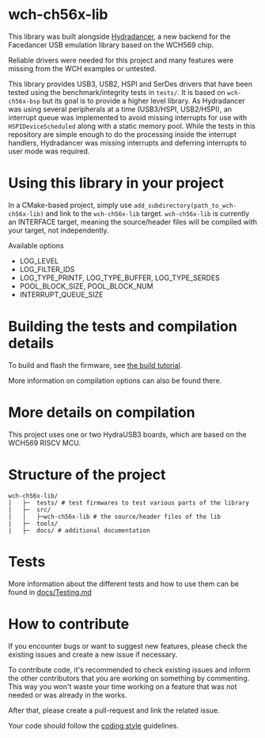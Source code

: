 # wch-ch56x-lib

This library was built alongside [Hydradancer](https://github.com/HydraDancer/hydradancer_fw), a new backend for the Facedancer USB emulation library based on the WCH569 chip.

Reliable drivers were needed for this project and many features were missing from the WCH examples or untested.

This library provides USB3, USB2, HSPI and SerDes drivers that have been tested using the benchmark/integrity tests in `tests/`. It is based on `wch-ch56x-bsp` but its goal is to provide a higher level library. As Hydradancer was using several peripherals at a time (USB3/HSPI, USB2/HSPI), an interrupt queue was implemented to avoid missing interrupts for use with `HSPIDeviceScheduled` along with a static memory pool. While the tests in this repository are simple enough to do the processing inside the interrupt handlers, Hydradancer was missing interrupts and deferring interrupts to user mode was required.

# Using this library in your project

In a CMake-based project, simply use `add_subdirectory(path_to_wch-ch56x-lib)` and link to the `wch-ch56x-lib` target. `wch-ch56x-lib` is currently an INTERFACE target, meaning the source/header files will be compiled with your target, not independently.

Available options

* LOG_LEVEL
* LOG_FILTER_IDS
* LOG_TYPE_PRINTF, LOG_TYPE_BUFFER, LOG_TYPE_SERDES
* POOL_BLOCK_SIZE, POOL_BLOCK_NUM
* INTERRUPT_QUEUE_SIZE

# Building the tests and compilation details

To build and flash the firmware, see [the build tutorial](BUILD.md).

More information on compilation options can also be found there.

# More details on compilation

This project uses one or two HydraUSB3 boards, which are based on the WCH569 RISCV MCU.

# Structure of the project

```
wch-ch56x-lib/
|   ├─  tests/ # test firmwares to test various parts of the library
|   ├─  src/
|   |   ├─wch-ch56x-lib # the source/header files of the lib
|   ├─  tools/
|   ├─  docs/ # additional documentation
```

# Tests

More information about the different tests and how to use them can be found in [docs/Testing.md](docs/Testing.md)

# How to contribute

If you encounter bugs or want to suggest new features, please check the existing issues and create a new issue if necessary.

To contribute code, it's recommended to check existing issues and inform the other contributors that you are working on something by commenting. This way you won't waste your time working on a feature that was not needed or was already in the works.

After that, please create a pull-request and link the related issue.

Your code should follow the [coding style](CODING_STYLE.md) guidelines.
